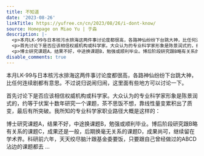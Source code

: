 ```yaml
---
title: 不知道
date: '2023-08-26'
linkTitle: https://yufree.cn/cn/2023/08/26/i-dont-know/
source: Homepage on Miao Yu | 于淼
description: |-
  <p>本月LK-99与日本核污水排海这两件事讨论度都很高，各路神仙纷纷下台跳大神，比任何连续剧都有意思。不过说归说闹归闹，这里面有些地方可以讨论一下。</p>
  <p>首先讨论下是否应该相信权威机构或科学家。大众认为的专业科学家形象是陈景润式的，约等于伏案十数年研究一个课题，茶不思饭不想，靠线性量变累积出了质变，最后有所突破。我所知的专业科学家职业路径大概是这样的：</p>
  <p>博士研究课题A，结果不好，中途换课题B，勉强或顺利毕业。博后阶段研究跟B略有关系的课题C，成果还是一般，后期换毫无关系的课题D，成果尚可，继续留在学术界。科研前六年，天天绞尽脑汁跟基金委要饭，只要跟自己曾经做过的ABCD沾边的课题都去 ...
disable_comments: true
---
```

<p>本月LK-99与日本核污水排海这两件事讨论度都很高，各路神仙纷纷下台跳大神，比任何连续剧都有意思。不过说归说闹归闹，这里面有些地方可以讨论一下。</p>
<p>首先讨论下是否应该相信权威机构或科学家。大众认为的专业科学家形象是陈景润式的，约等于伏案十数年研究一个课题，茶不思饭不想，靠线性量变累积出了质变，最后有所突破。我所知的专业科学家职业路径大概是这样的：</p>
<p>博士研究课题A，结果不好，中途换课题B，勉强或顺利毕业。博后阶段研究跟B略有关系的课题C，成果还是一般，后期换毫无关系的课题D，成果尚可，继续留在学术界。科研前六年，天天绞尽脑汁跟基金委要饭，只要跟自己曾经做过的ABCD沾边的课题都去 ...